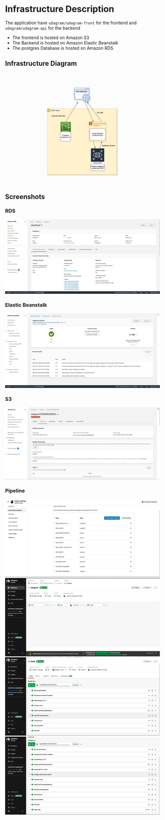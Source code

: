 # Infrastructure Description

The application have `udagram/udagram-front` for the frontend and `udagram/udagram-api` for the backend

- The frontend is hosted on Amazon S3
- The Backend is hosted on Amazon Elastic Beanstalk
- The postgres Database is hosted on Amazon RDS

## Infrastructure Diagram

![screenshot](pictures/udagram.jpg)

## Screenshots 


### RDS

![screenshot](pictures/rds.jpg)

### Elastic Beanstalk

![screenshot](pictures/ebs.jpg)

### S3

![screenshot](pictures/s3Front.jpg)

### Pipeline

![screenshot](pictures/env.jpg)
![screenshot](pictures/pipeline.jpg)
![screenshot](pictures/build.jpg)
![screenshot](pictures/deploy.jpg)